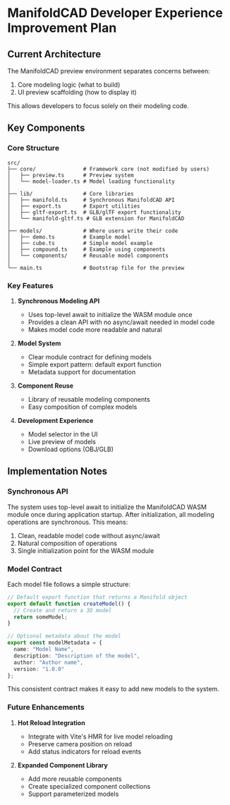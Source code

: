 # ManifoldCAD Developer Experience Improvement Plan

## Current Architecture

The ManifoldCAD preview environment separates concerns between:

1. Core modeling logic (what to build)
2. UI preview scaffolding (how to display it)

This allows developers to focus solely on their modeling code.

## Key Components

### Core Structure

```
src/
├── core/               # Framework core (not modified by users)
│   ├── preview.ts      # Preview system 
│   └── model-loader.ts # Model loading functionality
│
├── lib/                # Core libraries
│   ├── manifold.ts     # Synchronous ManifoldCAD API
│   ├── export.ts       # Export utilities
│   ├── gltf-export.ts  # GLB/glTF export functionality
│   └── manifold-gltf.ts # GLB extension for ManifoldCAD
│
├── models/             # Where users write their code
│   ├── demo.ts         # Example model
│   ├── cube.ts         # Simple model example
│   ├── compound.ts     # Example using components
│   └── components/     # Reusable model components
│
└── main.ts             # Bootstrap file for the preview
```

### Key Features

1. **Synchronous Modeling API**
   - Uses top-level await to initialize the WASM module once
   - Provides a clean API with no async/await needed in model code
   - Makes model code more readable and natural

2. **Model System**
   - Clear module contract for defining models
   - Simple export pattern: default export function
   - Metadata support for documentation

3. **Component Reuse**
   - Library of reusable modeling components
   - Easy composition of complex models

4. **Development Experience**
   - Model selector in the UI
   - Live preview of models
   - Download options (OBJ/GLB)

## Implementation Notes

### Synchronous API

The system uses top-level await to initialize the ManifoldCAD WASM module once during application startup. After initialization, all modeling operations are synchronous. This means:

1. Clean, readable model code without async/await
2. Natural composition of operations
3. Single initialization point for the WASM module

### Model Contract

Each model file follows a simple structure:

```typescript
// Default export function that returns a Manifold object
export default function createModel() {
  // Create and return a 3D model
  return someModel;
}

// Optional metadata about the model
export const modelMetadata = {
  name: "Model Name",
  description: "Description of the model",
  author: "Author name",
  version: "1.0.0"
};
```

This consistent contract makes it easy to add new models to the system.

### Future Enhancements

1. **Hot Reload Integration**
   - Integrate with Vite's HMR for live model reloading
   - Preserve camera position on reload
   - Add status indicators for reload events

2. **Expanded Component Library**
   - Add more reusable components
   - Create specialized component collections
   - Support parameterized models